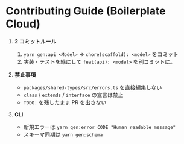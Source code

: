 # Contributing Guide (Boilerplate Cloud)

1. **2 コミットルール**
   1. `yarn gen:api <Model>` → `chore(scaffold): <model>` をコミット
   2. 実装・テストを緑にして `feat(api): <model>` を別コミットに。

2. **禁止事項**
   - `packages/shared-types/src/errors.ts` を直接編集しない
   - `class` / `extends` / `interface` の宣言は禁止
   - `TODO:` を残したまま PR を出さない

3. **CLI**
   - 新規エラーは `yarn gen:error CODE "Human readable message"`
   - スキーマ同期は `yarn gen:schema`
